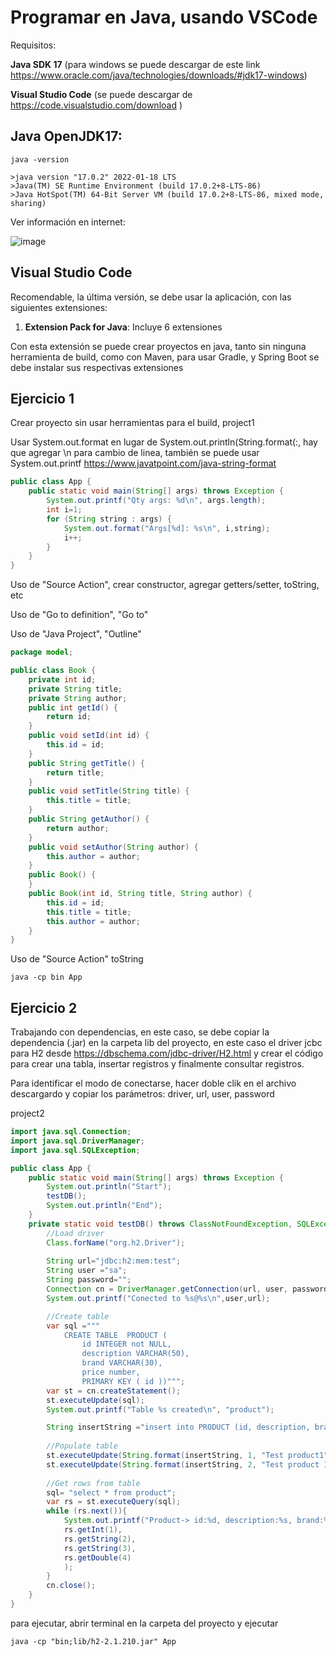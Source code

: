 # Programar en Java, usando VSCode

Requisitos:

**Java SDK 17** (para windows se puede descargar de este link https://www.oracle.com/java/technologies/downloads/#jdk17-windows)

**Visual Studio Code** (se puede descargar de https://code.visualstudio.com/download )

## Java OpenJDK17:
```
java -version
```

```
>java version "17.0.2" 2022-01-18 LTS
>Java(TM) SE Runtime Environment (build 17.0.2+8-LTS-86)
>Java HotSpot(TM) 64-Bit Server VM (build 17.0.2+8-LTS-86, mixed mode, sharing)
```
Ver información en internet:

![image](https://user-images.githubusercontent.com/40076595/169920537-6863e0bb-fd5c-4ccf-bffc-f819957c2f75.png)


## Visual Studio Code

Recomendable, la última versión, se debe usar la aplicación, con las siguientes extensiones:

1. **Extension Pack for Java**: Incluye 6 extensiones

Con esta extensión se puede crear proyectos en java, tanto sin ninguna herramienta de build, como con Maven, para usar Gradle, y Spring Boot se debe instalar sus respectivas extensiones


## Ejercicio 1

Crear proyecto sin usar herramientas para el build, project1

Usar System.out.format en lugar de System.out.println(String.format(:, hay que agregar \n para cambio de linea, también se puede usar System.out.printf https://www.javatpoint.com/java-string-format

```java
public class App {
    public static void main(String[] args) throws Exception {
        System.out.printf("Qty args: %d\n", args.length);
        int i=1;
        for (String string : args) {
            System.out.format("Args[%d]: %s\n", i,string);
            i++;
        }
    }
}
```

Uso de "Source Action", crear constructor, agregar getters/setter, toString, etc

Uso de "Go to definition", "Go to"


Uso de "Java Project", "Outline"

```java
package model;

public class Book {
    private int id;
    private String title;
    private String author;
    public int getId() {
        return id;
    }
    public void setId(int id) {
        this.id = id;
    }
    public String getTitle() {
        return title;
    }
    public void setTitle(String title) {
        this.title = title;
    }
    public String getAuthor() {
        return author;
    }
    public void setAuthor(String author) {
        this.author = author;
    }
    public Book() {
    }
    public Book(int id, String title, String author) {
        this.id = id;
        this.title = title;
        this.author = author;
    }
}
```

Uso de "Source Action" toString 

```console
java -cp bin App
```
## Ejercicio 2
Trabajando con dependencias, en este caso, se debe copiar la dependencia (.jar) en la carpeta lib del proyecto, en este caso el driver jcbc para H2 desde https://dbschema.com/jdbc-driver/H2.html y crear el código para crear una tabla, insertar registros y finalmente consultar registros.

Para identificar el modo de conectarse, hacer doble clik en el archivo descargardo y copiar los parámetros: driver, url, user, password

project2
   
```java
import java.sql.Connection;
import java.sql.DriverManager;
import java.sql.SQLException;

public class App {
    public static void main(String[] args) throws Exception {
        System.out.println("Start");
        testDB();
        System.out.println("End");
    }
    private static void testDB() throws ClassNotFoundException, SQLException{
        //Load driver
        Class.forName("org.h2.Driver");
        
        String url="jdbc:h2:mem:test";
        String user ="sa";
        String password="";
        Connection cn = DriverManager.getConnection(url, user, password);
        System.out.printf("Conected to %s@%s\n",user,url);

        //Create table
        var sql ="""
            CREATE TABLE  PRODUCT (
                id INTEGER not NULL, 
                description VARCHAR(50),   
                brand VARCHAR(30), 
                price number, 
                PRIMARY KEY ( id ))""";     
        var st = cn.createStatement();
        st.executeUpdate(sql);
        System.out.printf("Table %s created\n", "product");

        String insertString ="insert into PRODUCT (id, description, brand, price) values ('%s','%s','%s',%f)";
        
        //Populate table
        st.executeUpdate(String.format(insertString, 1, "Test product1", "Acme", 100.98));
        st.executeUpdate(String.format(insertString, 2, "Test product 1","TNT",1786.0));
        
        //Get rows from table
        sql= "select * from product";
        var rs = st.executeQuery(sql);
        while (rs.next()){
            System.out.printf("Product-> id:%d, description:%s, brand:%s, price: %.2f\n",
            rs.getInt(1),
            rs.getString(2),
            rs.getString(3),
            rs.getDouble(4)
            );
        }
        cn.close();
    }
}
```
para ejecutar, abrir terminal en la carpeta del proyecto y ejecutar

```console
java -cp "bin;lib/h2-2.1.210.jar" App
```
